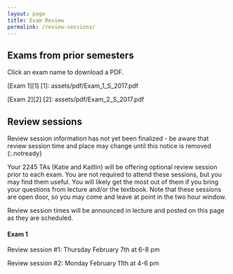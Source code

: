 ```yaml
---
layout: page
title: Exam Review
permalink: /review-sessions/
---
```


## Exams from prior semesters
Click an exam name to download a PDF.

[Exam 1][1]
[1]: assets/pdf/Exam_1_S_2017.pdf

[Exam 2][2]
[2]: assets/pdf/Exam_2_S_2017.pdf

## Review sessions
Review session information has not yet been finalized - be aware that review session time and place may change until this notice is removed
{:.notready}

Your 2245 TAs (Katie and Kaitlin) will be offering optional review session prior to each exam. You are not required to attend these sessions, but you may find them useful. You will likely get the most out of them if you bring your questions from lecture and/or the textbook. Note that these sessions are open door, so you may come and leave at point in the two hour window.

Review session times will be announced in lecture and posted on this page as they are scheduled.

#### Exam 1
Review session #1: Thursday February 7th at 6-8 pm

Review session #2: Monday February 11th at 4-6 pm



